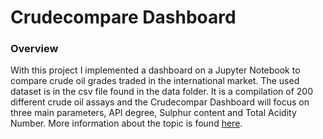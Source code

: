 # Crudecompare Dashboard

### Overview

With this project I implemented a dashboard on a Jupyter Notebook to compare crude oil grades traded in the international market.
The used dataset is in the csv file found in the data folder. It is a compilation of 200 different crude oil assays and the Crudecompar Dashboard will focus on
three main parameters, API degree, Sulphur content and Total Acidity Number. More information about the topic is found [here](https://medium.com/@jeyenry/what-are-the-15-most-expensive-crude-oil-in-the-world-part-1-e830ce3a3767).


